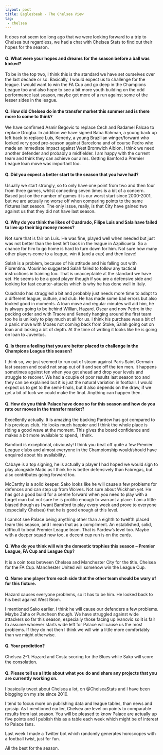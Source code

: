 ```yaml
---
layout: post
title: Eaglesbeak - The Chelsea View
tag:
 - chelsea
---
```

 
 It does not seem too long ago that we were looking forward to a trip to Chelsea but regardless, we had a chat with Chelsea Stats to find out their hopes for the season.

#### Q. What were your hopes and dreams for the season before a ball was kicked?

To be in the top two, I think this is the standard we have set ourselves over the last decade or so. Basically, I would expect us to challenge for the league. I would want to win the FA Cup and go deep in the Champions League too and also hope to see a bit more youth building on the odd performance last season, maybe get more of a run against some of the lesser sides in the league.

#### Q. How did Chelsea do in the transfer market this summer and is there more to come to think?

We have confirmed Asmir Begovic to replace Cech and Radamel Falcao to replace Drogba. In addition we have signed Baba Rahman, a young back up left back to replace Luis, Kenedy, a young Brazilian winger/forward who looked very good pre-season against Barcelona and of course Pedro who made an immediate impact against West Bromwich Albion. I think we need another defender and probably a midfielder. I am happy with the current team and think they can achieve our aims. Getting Bamford a Premier League loan move was important too.

#### Q. Did you expect a better start to the season that you have had?

Usually we start strongly, so to only have one point from two and then four from three games, whilst conceding seven times is a bit of a concern. Based just on the number of games it is our worst start since 2000-2001, but we are actually no worse off when comparing points to the same fixtures last season. The only issue, really, is that City have gained two against us that they did not have last season.

#### Q. Why do you think the likes of Cuadrado, Filipe Luis and Sala have failed to live up their big money moves?

Not sure that is fair on Luis. He was fine, played well when needed but just was not better than the best left back in the league in Azpilicueta. So a chance for him to go home is hard to turn down for him. Not sure how many other players come to a league, win it (and a cup) and then leave!

Salah is a problem, because of his attitude and his falling out with Fiorentina. Mourinho suggested Salah failed to follow any tactical instructions in training too. That is unacceptable at the standard we have set. He seems to be a good player though if you are a defensive side and looking for fast counter-attacks which is why he has done well in Italy.

Cuadrado has struggled a bit and probably just needs more time to adapt to a different league, culture, and club. He has made some bad errors but also looked good in moments. A loan move and regular minutes will aid him, he is always going to be behind Willian, Hazard, Oscar and now Pedro in the pecking order and with Traore and Kenedy hanging around the first team too he is unlikely to play much at all for us. I think his purchase was a bit of a panic move with Moses not coming back from Stoke, Salah going out on loan and lacking a bit of depth. At the time of writing it looks like he is going on loan to Juventus.

#### Q. Is there a feeling that you are better placed to challenge in the  Champions League this season?

I think so, we just seemed to run out of steam against Paris Saint Germain last season and could not snap out of it and see off the ten men. It happens sometimes against ten when you get ahead and drop your levels and struggle to recover. We had a couple of poor results last season too and they can be explained but it is just the natural variation in football. I would expect us to get to the semi-finals, but it also depends on the draw, if we get a bit of luck we could make the final. Anything can happen then.

#### Q. How do you think Palace have done so far this season and how do you rate our moves in the transfer market?

Excellently actually. It is amazing the backing Pardew has got compared to his previous club. He looks much happier and I think the whole place is riding a good wave at the moment. This gives the board confidence and makes a bit more available to spend, I think.

Bamford is exceptional, obviously! I think you beat off quite a few Premier League clubs and almost everyone in the Championship would/should have enquired about his availability.

Cabaye is a top signing, he is actually a player I had hoped we would sign to play alongside Matic as I think he is better defensively than Fabregas, but also contributes going forward too.

McCarthy is a solid keeper. Sako looks like he will cause a few problems for defences and can step up from Wolves. Not sure about Wickham yet. He has got a good build for a centre forward when you need to play with a target man but not sure he is prolific enough to warrant a place. I am a little biased though as I want Bamford to play every week and prove to everyone (especially Chelsea) that he is good enough at this level.

I cannot see Palace being anything other than a eighth to twelfth placed team this season, and I mean that as a compliment. An established, solid, difficult to beat Premier League team. That is Pardew’s level too. Maybe with a deeper squad now too, a decent cup run is on the cards.

#### Q. Who do you think will win the domestic trophies this season – Premier League, FA Cup and League Cup?

It is a coin toss between Chelsea and Manchester City for the title. Chelsea for the FA Cup. Manchester United will somehow win the League Cup.

#### Q. Name one player from each side that the other team should be wary of for this fixture.

Hazard causes everyone problems, so it has to be him. He looked back to his best against West Brom.

I mentioned Sako earlier. I think he will cause our defenders a few problems. Maybe Zaha or Puncheon though. We have struggled against wide attackers so far this season, especially those facing up Ivanovic so it is fair to assume whoever starts wide left for Palace will cause us the most problems. If they do not then I think we will win a little more comfortably than we might otherwise.

#### Q. Your prediction?

Chelsea 2-1. Hazard and Costa scoring for the Blues while Sako will score the consolation.

#### Q. Please tell us a little about what you do and share any projects that you are currently working on.

I basically tweet about Chelsea a lot, on @ChelseaStats and I have been blogging on my site since 2010.

I tend to focus more on publishing data and league tables, than news and gossip. As I mentioned earlier, Chelsea are level on points to comparable results from last season. You will be pleased to know Palace are actually up five points and I publish this as a table each week which might be of interest to Palace fans.

Last week I made a Twitter bot which randomly generates horoscopes with a football twist, just for fun.

All the best for the season.
